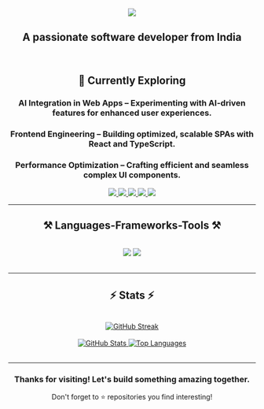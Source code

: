 <h1 align="center">
    <img src="https://readme-typing-svg.herokuapp.com/?font=Righteous&size=35&center=true&vCenter=true&width=500&height=70&duration=4000&lines=Hi+There!+👋;+I'm+Yash+Kalra!;" />
</h1>
<h2 align="center"><strong>A passionate software developer from India</strong></h2>
<br/>

<div align="center">
    
<h2><strong>🚀 Currently Exploring</strong></h2>
<h3><strong>AI Integration in Web Apps</strong> – Experimenting with AI-driven features for enhanced user experiences.</h3>
<h3><strong>Frontend Engineering</strong> – Building optimized, scalable SPAs with React and TypeScript.</h3>
<h3><strong>Performance Optimization</strong> – Crafting efficient and seamless complex UI components.</h3>
</div>

<div align="center"> 
  <a href="mailto:yashkalra2013@gmail.com">
    <img src="https://img.shields.io/badge/Gmail-333333?style=for-the-badge&logo=gmail&logoColor=red" />
  </a>
  <a href="https://www.linkedin.com/in/yashkalra12/" target="_blank">
    <img src="https://img.shields.io/badge/LinkedIn-0077B5?style=for-the-badge&logo=linkedin&logoColor=white" target="_blank" />
  </a>
  <a href="https://www.yashkalra.site" target="_blank">
     <img src="https://img.shields.io/badge/Portfolio-FF5722?style=for-the-badge&logo=todoist&logoColor=white" target="_blank" />
  </a>
  <a href="https://vercel.com/yashkalra12" target="_blank">
    <img src="https://img.shields.io/badge/Vercel-000000?style=for-the-badge&logo=vercel&logoColor=white" target="_blank" />
  </a>
  <a href="https://leetcode.com/yashkalra12/" target="_blank">
    <img src="https://img.shields.io/badge/-LeetCode-FFA116?style=for-the-badge&logo=LeetCode&logoColor=black" target="_blank" />
  </a>
</div>

<hr/>
 
<h2 align="center">⚒️ Languages-Frameworks-Tools ⚒️</h2>
<br/>
<div align="center">
    <img src="https://skillicons.dev/icons?i=python,html,css,vscode,javascript,git,github,figma,notion,react,tailwind,bootstrap,java,php,firebase" />
    <img src="https://skillicons.dev/icons?i=nodejs,typescript,angular,express,mongodb,postman,prisma,vite,npm,appwrite, babel, redux, https://skills-icons.vercel.app/api/icons?i=expo,postgres,mysql,c,nextjs" /><br>
</div>

<br/>
<hr/>

<h2 align="center">⚡ Stats ⚡</h2>
<br/>

<div align="center">
  <a href="https://git.io/streak-stats"><img src="https://git-hub-streak-stats.vercel.app?user=Yashkalra12&theme=react&hide_border=true" alt="GitHub Streak" /></a>
</div>

<br/>

<div align="center">
  <a href="https://github.com/anuraghazra/github-readme-stats">
    <img alt="GitHub Stats" src="https://github-readme-stats.vercel.app/api?username=Yashkalra12&show_icons=true&count_private=true&theme=react&hide_border=true&bg_color=0D1117" />
  </a>
  <a href="https://github.com/anuraghazra/github-readme-stats">
    <img alt="Top Languages" src="https://github-readme-stats.vercel.app/api/top-langs/?username=Yashkalra12&layout=compact&theme=react&count_private=true&hide_border=true&bg_color=0D1117" />
  </a>
</div>

<br/>
<hr/>

<div align="center">
  <h3>Thanks for visiting! Let's build something amazing together.</h3>
  <p>Don't forget to ⭐ repositories you find interesting!</p>
</div>
